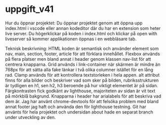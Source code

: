 # uppgift_v41

Hur du öppnar projektet:
Du öppnar projektet genom att öppna upp index.html i vscode eller annan kodeditor där du har en extension som heter live server. Du högerklickar på koden i index.html och klickar på open with liveserver så kommer applikationen öppnas i en webbläsare tab.

Teknisk beskrivning:
HTML koden är semantisk och använder element som nav, main, section, footer, article för att förklara innehållet. Flexbox används på flera platser men bland annat i header genom klassen nav-list för att centrera knapparna. Grid används i link-container när skärmen är mindre än 768px för att sätta alla fake länkar i två olika columner istället för en lång rad. Clamp används för att kontrollera textstorleken i hela appen. alt attribut finns för alla bilder och beskriver vad som sker på bilden, rubriksstrukturen är tydligen en h1, sen h2, h3 beroende på hur viktigt elementet är på sidan. Färgkontrasten fick godkänt av lighthouse, majoriteten av sidan är vit text på mörkblå bakgrund. Knapparna i header har arialabels för att beskriva vad dem är. Jag har använt chrome-devtools för att felsöka problem med bland annat footer jag haft och använda den för lighthouse testning. Git har använts för hela projektet och undersidan about hade en separat branch under utveckling av den.
